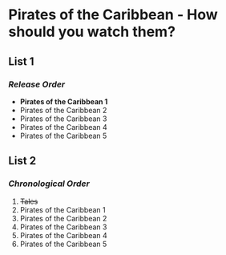 # Pirates of the Caribbean - How should you watch them?

## List 1

### _Release Order_

- **Pirates of the Caribbean 1**
- Pirates of the Caribbean 2
- Pirates of the Caribbean 3
- Pirates of the Caribbean 4
- Pirates of the Caribbean 5
  <br>

## List 2

### _Chronological Order_

1. ~~Tales~~
2. Pirates of the Caribbean 1
3. Pirates of the Caribbean 2
4. Pirates of the Caribbean 3
5. Pirates of the Caribbean 4
6. Pirates of the Caribbean 5
